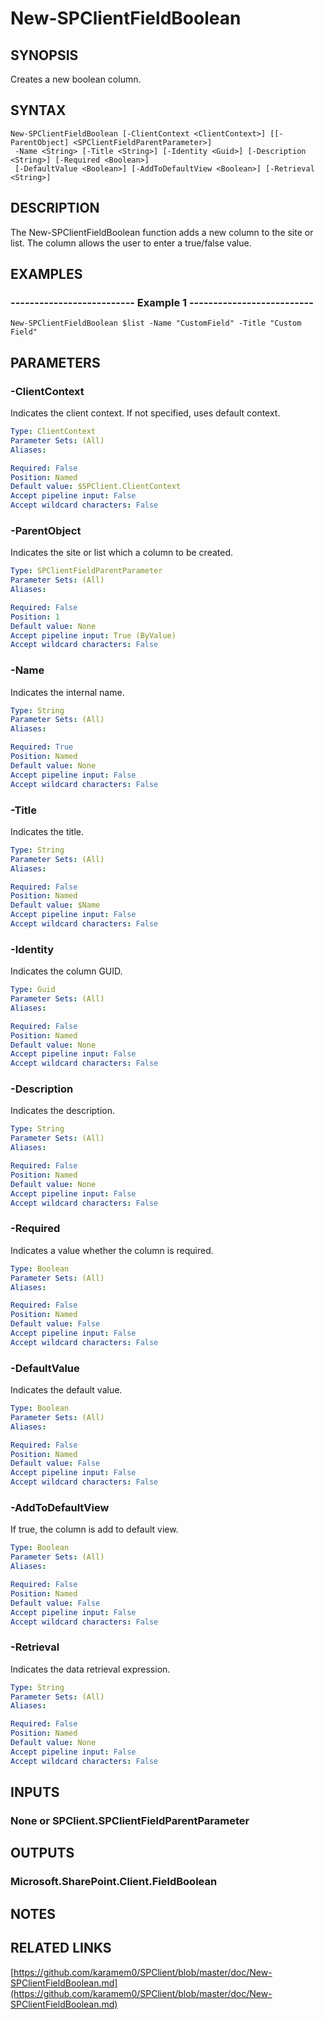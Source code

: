 # New-SPClientFieldBoolean

## SYNOPSIS
Creates a new boolean column.

## SYNTAX

```
New-SPClientFieldBoolean [-ClientContext <ClientContext>] [[-ParentObject] <SPClientFieldParentParameter>]
 -Name <String> [-Title <String>] [-Identity <Guid>] [-Description <String>] [-Required <Boolean>]
 [-DefaultValue <Boolean>] [-AddToDefaultView <Boolean>] [-Retrieval <String>]
```

## DESCRIPTION
The New-SPClientFieldBoolean function adds a new column to the site or list.
The column allows the user to enter a true/false value.

## EXAMPLES

### -------------------------- Example 1 --------------------------
```
New-SPClientFieldBoolean $list -Name "CustomField" -Title "Custom Field"
```

## PARAMETERS

### -ClientContext
Indicates the client context.
If not specified, uses default context.

```yaml
Type: ClientContext
Parameter Sets: (All)
Aliases: 

Required: False
Position: Named
Default value: $SPClient.ClientContext
Accept pipeline input: False
Accept wildcard characters: False
```

### -ParentObject
Indicates the site or list which a column to be created.

```yaml
Type: SPClientFieldParentParameter
Parameter Sets: (All)
Aliases: 

Required: False
Position: 1
Default value: None
Accept pipeline input: True (ByValue)
Accept wildcard characters: False
```

### -Name
Indicates the internal name.

```yaml
Type: String
Parameter Sets: (All)
Aliases: 

Required: True
Position: Named
Default value: None
Accept pipeline input: False
Accept wildcard characters: False
```

### -Title
Indicates the title.

```yaml
Type: String
Parameter Sets: (All)
Aliases: 

Required: False
Position: Named
Default value: $Name
Accept pipeline input: False
Accept wildcard characters: False
```

### -Identity
Indicates the column GUID.

```yaml
Type: Guid
Parameter Sets: (All)
Aliases: 

Required: False
Position: Named
Default value: None
Accept pipeline input: False
Accept wildcard characters: False
```

### -Description
Indicates the description.

```yaml
Type: String
Parameter Sets: (All)
Aliases: 

Required: False
Position: Named
Default value: None
Accept pipeline input: False
Accept wildcard characters: False
```

### -Required
Indicates a value whether the column is required.

```yaml
Type: Boolean
Parameter Sets: (All)
Aliases: 

Required: False
Position: Named
Default value: False
Accept pipeline input: False
Accept wildcard characters: False
```

### -DefaultValue
Indicates the default value.

```yaml
Type: Boolean
Parameter Sets: (All)
Aliases: 

Required: False
Position: Named
Default value: False
Accept pipeline input: False
Accept wildcard characters: False
```

### -AddToDefaultView
If true, the column is add to default view.

```yaml
Type: Boolean
Parameter Sets: (All)
Aliases: 

Required: False
Position: Named
Default value: False
Accept pipeline input: False
Accept wildcard characters: False
```

### -Retrieval
Indicates the data retrieval expression.

```yaml
Type: String
Parameter Sets: (All)
Aliases: 

Required: False
Position: Named
Default value: None
Accept pipeline input: False
Accept wildcard characters: False
```

## INPUTS

### None or SPClient.SPClientFieldParentParameter

## OUTPUTS

### Microsoft.SharePoint.Client.FieldBoolean

## NOTES

## RELATED LINKS

[https://github.com/karamem0/SPClient/blob/master/doc/New-SPClientFieldBoolean.md](https://github.com/karamem0/SPClient/blob/master/doc/New-SPClientFieldBoolean.md)

